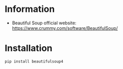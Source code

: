 # Information
* Beautiful Soup official website: https://www.crummy.com/software/BeautifulSoup/

# Installation
```
pip install beautifulsoup4
```
